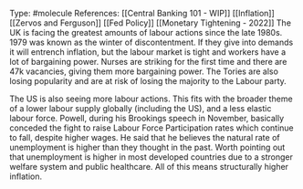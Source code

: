 Type: #molecule 
References: [[Central Banking 101 - WIP]]
[[Inflation]] [[Zervos and Ferguson]]
[[Fed Policy]] [[Monetary Tightening - 2022]]
The UK is facing the greatest amounts of labour actions since the late 1980s. 1979 was known as the winter of discontentment. If they give into demands it will entrench inflation, but the labour market is tight and workers have a lot of bargaining power. Nurses are striking for the first time and there are 47k vacancies, giving them more bargaining power. The Tories are also losing popularity and are at risk of losing the majority to the Labour party. 

The US is also seeing more labour actions. This fits with the broader theme of a lower labour supply globally (including the US), and a less elastic labour force. Powell, during his Brookings speech in November, basically conceded the fight to raise Labour Force Participation rates which continue to fall, despite higher wages. He said that he believes the natural rate of unemployment is higher than they thought in the past. Worth pointing out that unemployment is higher in most developed countries due to a stronger welfare system and public healthcare. All of this means structurally higher inflation. 